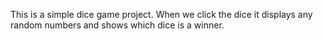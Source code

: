 This is a simple dice game project. When we click the dice it displays any random numbers and shows which dice is a winner.
